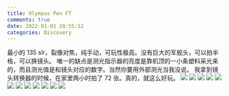 ```yaml
---
title: Olympus Pen FT
comments: true
date: 2022-01-01 20:55:12
categories: Discovery
---
```

最小的 135 slr，裂像对焦，纯手动，可玩性极高。没有巨大的军舰头，可以拍半格，可以换镜头。
唯一的缺点是测光指示器的亮度是靠机顶的一小条塑料采光来的，而且测光值是和镜头对应的数字。当然你要用外部测光当我没说。
我拿到镜头转换器的时候，在家里两小时拍了 72 张。真的，就这么好玩。
![](https://cdn.jsdelivr.net/gh/gaoryrt/f/202201012246127.jpg)
![](https://cdn.jsdelivr.net/gh/gaoryrt/f/202201012248202.jpg)
![](https://cdn.jsdelivr.net/gh/gaoryrt/f/202201012248201.jpg)
![](https://cdn.jsdelivr.net/gh/gaoryrt/f/202201012248200.jpg)
![](https://cdn.jsdelivr.net/gh/gaoryrt/f/202201012248199.jpg)
![](https://cdn.jsdelivr.net/gh/gaoryrt/f/202201012247091.jpg)
![](https://cdn.jsdelivr.net/gh/gaoryrt/f/202201012247088.jpg)
![](https://cdn.jsdelivr.net/gh/gaoryrt/f/202201012247390.jpg)
![](https://cdn.jsdelivr.net/gh/gaoryrt/f/202201012247389.jpg)
![](https://cdn.jsdelivr.net/gh/gaoryrt/f/202201012247558.jpg)
![](https://cdn.jsdelivr.net/gh/gaoryrt/f/202201012247986.jpg)
![](https://cdn.jsdelivr.net/gh/gaoryrt/f/202201012247000.jpg)
